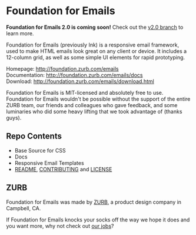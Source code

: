 # Foundation for Emails

**Foundation for Emails 2.0 is coming soon!** Check out the [v2.0 branch](https://github.com/zurb/foundation-emails/tree/v2.0) to learn more.

Foundation for Emails (previously Ink) is a responsive email framework, used to make HTML emails look great on any client or device.  It includes a 12-column grid, as well as some simple UI elements for rapid prototyping.

Homepage:      http://foundation.zurb.com/emails<br />
Documentation: http://foundation.zurb.com/emails/docs<br />
Download:      http://foundation.zurb.com/emails/download.html

Foundation for Emails is MIT-licensed and absolutely free to use. Foundation for Emails wouldn't be possible without the support of the entire ZURB team, our friends and colleagues who gave feedback, and some luminaries who did some heavy lifting that we took advantage of (thanks guys).

## Repo Contents

* Base Source for CSS
* Docs
* Responsive Email Templates
* [README](https://github.com/zurb/foundation-emails/blob/master/README.md), [CONTRIBUTING](https://github.com/zurb/foundation-emails/blob/master/CONTRIBUTING.md) and [LICENSE](https://github.com/zurb/foundation-emails/blob/master/LICENSE.md)

## ZURB

Foundation for Emails was made by [ZURB](http://www.zurb.com), a product design company in Campbell, CA.

If Foundation for Emails knocks your socks off the way we hope it does and you want more, why not check out [our jobs](http://zurb.com/about/talent)?
